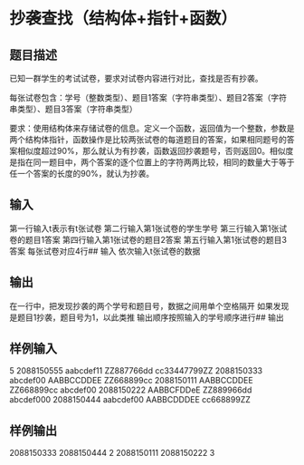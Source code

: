  # 抄袭查找（结构体+指针+函数） ## 题目描述 已知一群学生的考试试卷，要求对试卷内容进行对比，查找是否有抄袭。  每张试卷包含：学号（整数类型）、题目1答案（字符串类型）、题目2答案（字符串类型）、题目3答案（字符串类型）  要求：使用结构体来存储试卷的信息。定义一个函数，返回值为一个整数，参数是两个结构体指针，函数操作是比较两张试卷的每道题目的答案，如果相同题号的答案相似度超过90%，那么就认为有抄袭，函数返回抄袭题号，否则返回0。相似度是指在同一题目中，两个答案的逐个位置上的字符两两比较，相同的数量大于等于任一个答案的长度的90%，就认为抄袭。  ## 输入 第一行输入t表示有t张试卷 第二行输入第1张试卷的学生学号 第三行输入第1张试卷的题目1答案 第四行输入第1张试卷的题目2答案 第五行输入第1张试卷的题目3答案 每张试卷对应4行## 输入 依次输入t张试卷的数据  ## 输出 在一行中，把发现抄袭的两个学号和题目号，数据之间用单个空格隔开 如果发现是题目1抄袭，题目号为1，以此类推 输出顺序按照输入的学号顺序进行## 输出  ## 样例输入 5 2088150555 aabcdef11 ZZ887766dd cc33447799ZZ 2088150333 abcdef00 AABBCCDDEE ZZ668899cc 2088150111 AABBCCDDEE ZZ668899cc abcdef00 2088150222 AABBCFDDeE ZZ889966dd abcdef000 2088150444 aabcdef00 AABBCDDDEE cc668899ZZ  ## 样例输出 2088150333 2088150444 2 2088150111 2088150222 3 